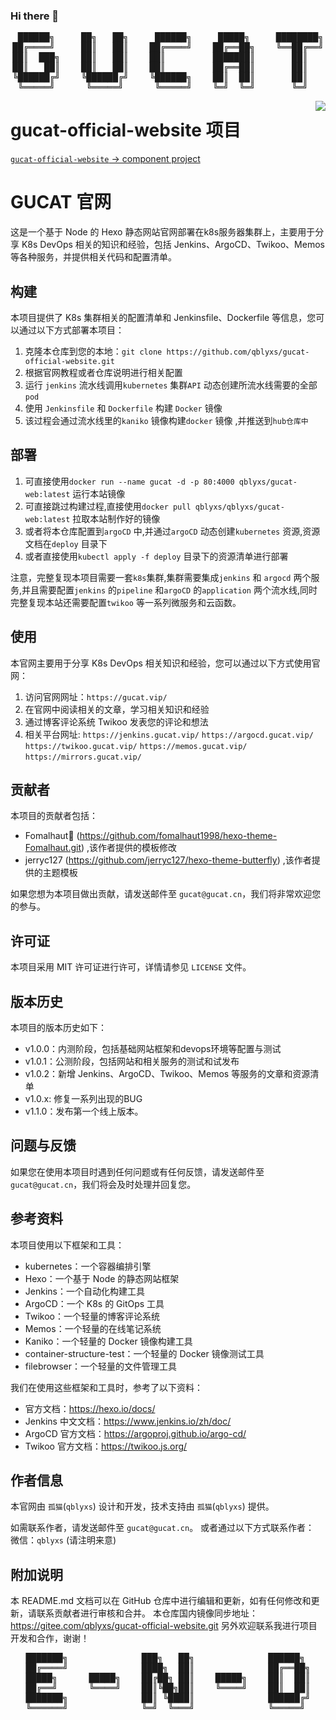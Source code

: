 ### Hi there 👋

<pre align="center">
 ██████╗     ██╗   ██╗     ██████╗     █████╗     ████████╗
██╔════╝     ██║   ██║    ██╔════╝    ██╔══██╗    ╚══██╔══╝
██║  ███╗    ██║   ██║    ██║         ███████║       ██║   
██║   ██║    ██║   ██║    ██║         ██╔══██║       ██║   
╚██████╔╝    ╚██████╔╝    ╚██████╗    ██║  ██║       ██║   
 ╚═════╝      ╚═════╝      ╚═════╝    ╚═╝  ╚═╝       ╚═╝   
</pre>

<a href="https://github.com/qblyxs">
  <img align="right" src="https://github-readme-stats-two-theta-93.vercel.app/api?username=qblyxs&show_icons=true&theme=dracula&include_all_commits=true&count_private=true" />
</a>

# gucat-official-website 项目
[`gucat-official-website` -> component project](https://github.com/qblyxs/gucat-official-website)  

# GUCAT 官网

这是一个基于 Node 的 Hexo 静态网站官网部署在k8s服务器集群上，主要用于分享 K8s DevOps 相关的知识和经验，包括 Jenkins、ArgoCD、Twikoo、Memos 等各种服务，并提供相关代码和配置清单。

## 构建

本项目提供了 K8s 集群相关的配置清单和 Jenkinsfile、Dockerfile 等信息，您可以通过以下方式部署本项目：

1. 克隆本仓库到您的本地：`git clone https://github.com/qblyxs/gucat-official-website.git`
2. 根据官网教程或者仓库说明进行相关配置
3. 运行 `jenkins` 流水线调用`kubernetes` 集群`API` 动态创建所流水线需要的全部`pod` 
4. 使用 `Jenkinsfile` 和 `Dockerfile` 构建 `Docker` 镜像 
5. 该过程会通过流水线里的`kaniko` 镜像构建`docker` 镜像 ,并推送到`hub仓库中`

## 部署

1. 可直接使用`docker run --name gucat -d -p 80:4000 qblyxs/gucat-web:latest` 运行本站镜像
2. 可直接跳过构建过程,直接使用`docker pull qblyxs/qblyxs/gucat-web:latest` 拉取本站制作好的镜像
3. 或者将本仓库配置到`argoCD` 中,并通过`argoCD` 动态创建`kubernetes` 资源,资源文档在`deploy` 目录下
4. 或者直接使用`kubectl apply -f deploy` 目录下的资源清单进行部署


注意，完整复现本项目需要一套`k8s`集群,集群需要集成`jenkins` 和 `argocd` 两个服务,并且需要配置`jenkins` 的`pipeline` 和`argoCD` 的`application` 两个流水线,同时完整复现本站还需要配置`twikoo` 等一系列微服务和云函数。

## 使用

本官网主要用于分享 K8s DevOps 相关知识和经验，您可以通过以下方式使用官网：

1. 访问官网网址：`https://gucat.vip/`
2. 在官网中阅读相关的文章，学习相关知识和经验
3. 通过博客评论系统 Twikoo 发表您的评论和想法
4. 相关平台网址: `https://jenkins.gucat.vip/` `https://argocd.gucat.vip/` `https://twikoo.gucat.vip/` `https://memos.gucat.vip/` `https://mirrors.gucat.vip/`


## 贡献者

本项目的贡献者包括：

- Fomalhaut🥝 (https://github.com/fomalhaut1998/hexo-theme-Fomalhaut.git) ,该作者提供的模板修改
- jerryc127 (https://github.com/jerryc127/hexo-theme-butterfly) ,该作者提供的主题模板

如果您想为本项目做出贡献，请发送邮件至 `gucat@gucat.cn`，我们将非常欢迎您的参与。

## 许可证

本项目采用 MIT 许可证进行许可，详情请参见 `LICENSE` 文件。

## 版本历史

本项目的版本历史如下：

- v1.0.0：内测阶段，包括基础网站框架和devops环境等配置与测试
- v1.0.1：公测阶段，包括网站和相关服务的测试和试发布
- v1.0.2：新增 Jenkins、ArgoCD、Twikoo、Memos 等服务的文章和资源清单
- v1.0.x: 修复一系列出现的BUG
- v1.1.0：发布第一个线上版本。

## 问题与反馈

如果您在使用本项目时遇到任何问题或有任何反馈，请发送邮件至 `gucat@gucat.cn`，我们将会及时处理并回复您。

## 参考资料

本项目使用以下框架和工具：

- kubernetes：一个容器编排引擎
- Hexo：一个基于 Node 的静态网站框架
- Jenkins：一个自动化构建工具
- ArgoCD：一个 K8s 的 GitOps 工具
- Twikoo：一个轻量的博客评论系统
- Memos：一个轻量的在线笔记系统
- Kaniko：一个轻量的 Docker 镜像构建工具
- container-structure-test：一个轻量的 Docker 镜像测试工具
- filebrowser：一个轻量的文件管理工具

我们在使用这些框架和工具时，参考了以下资料：

- 官方文档：https://hexo.io/docs/
- Jenkins 中文文档：https://www.jenkins.io/zh/doc/
- ArgoCD 官方文档：https://argoproj.github.io/argo-cd/
- Twikoo 官方文档：https://twikoo.js.org/

## 作者信息

本官网由 `孤猫`(`qblyxs`) 设计和开发，技术支持由 `孤猫`(`qblyxs`) 提供。

如需联系作者，请发送邮件至 `gucat@gucat.cn`。
或者通过以下方式联系作者：
微信：`qblyxs` (请注明来意)

## 附加说明

本 README.md 文档可以在 GitHub 仓库中进行编辑和更新，如有任何修改和更新，请联系贡献者进行审核和合并。
本仓库国内镜像同步地址：https://gitee.com/qblyxs/gucat-official-website.git
另外欢迎联系我进行项目开发和合作，谢谢！

<p align="center">
<pre align="center">
███████╗              ███╗   ██╗              ██████╗ 
██╔════╝              ████╗  ██║              ██╔══██╗
█████╗      █████╗    ██╔██╗ ██║    █████╗    ██║  ██║
██╔══╝      ╚════╝    ██║╚██╗██║    ╚════╝    ██║  ██║
███████╗              ██║ ╚████║              ██████╔╝
╚══════╝              ╚═╝  ╚═══╝              ╚═════╝ 
</pre>
</p>

